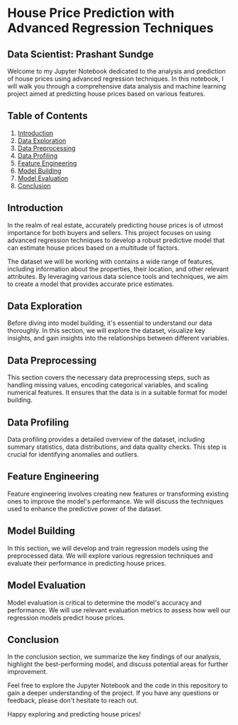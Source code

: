 # House Price Prediction with Advanced Regression Techniques

## Data Scientist: Prashant Sundge

Welcome to my Jupyter Notebook dedicated to the analysis and prediction of house prices using advanced regression techniques. In this notebook, I will walk you through a comprehensive data analysis and machine learning project aimed at predicting house prices based on various features.

## Table of Contents

1. [Introduction](#introduction)
2. [Data Exploration](#data-exploration)
3. [Data Preprocessing](#data-preprocessing)
4. [Data Profiling](#data-profiling)
5. [Feature Engineering](#feature-engineering)
6. [Model Building](#model-building)
7. [Model Evaluation](#model-evaluation)
8. [Conclusion](#conclusion)

## Introduction

In the realm of real estate, accurately predicting house prices is of utmost importance for both buyers and sellers. This project focuses on using advanced regression techniques to develop a robust predictive model that can estimate house prices based on a multitude of factors.

The dataset we will be working with contains a wide range of features, including information about the properties, their location, and other relevant attributes. By leveraging various data science tools and techniques, we aim to create a model that provides accurate price estimates.

## Data Exploration

Before diving into model building, it's essential to understand our data thoroughly. In this section, we will explore the dataset, visualize key insights, and gain insights into the relationships between different variables.

## Data Preprocessing

This section covers the necessary data preprocessing steps, such as handling missing values, encoding categorical variables, and scaling numerical features. It ensures that the data is in a suitable format for model building.

## Data Profiling

Data profiling provides a detailed overview of the dataset, including summary statistics, data distributions, and data quality checks. This step is crucial for identifying anomalies and outliers.

## Feature Engineering

Feature engineering involves creating new features or transforming existing ones to improve the model's performance. We will discuss the techniques used to enhance the predictive power of the dataset.

## Model Building

In this section, we will develop and train regression models using the preprocessed data. We will explore various regression techniques and evaluate their performance in predicting house prices.

## Model Evaluation

Model evaluation is critical to determine the model's accuracy and performance. We will use relevant evaluation metrics to assess how well our regression models predict house prices.

## Conclusion

In the conclusion section, we summarize the key findings of our analysis, highlight the best-performing model, and discuss potential areas for further improvement.

Feel free to explore the Jupyter Notebook and the code in this repository to gain a deeper understanding of the project. If you have any questions or feedback, please don't hesitate to reach out.

Happy exploring and predicting house prices!
